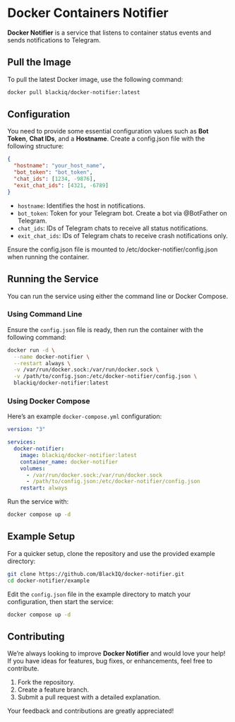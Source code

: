 # Docker Containers Notifier

**Docker Notifier** is a service that listens to container status events and sends notifications to Telegram.

## Pull the Image

To pull the latest Docker image, use the following command:

```bash
docker pull blackiq/docker-notifier:latest
```

## Configuration

You need to provide some essential configuration values such as **Bot Token**, **Chat IDs**, and a **Hostname**.
Create a config.json file with the following structure:

```json
{
  "hostname": "your_host_name",
  "bot_token": "bot_token",
  "chat_ids": [1234, -9876],
  "exit_chat_ids": [4321, -6789]
}
```

- `hostname`: Identifies the host in notifications.
- `bot_token`: Token for your Telegram bot. Create a bot via @BotFather on Telegram.
- `chat_ids`: IDs of Telegram chats to receive all status notifications.
- `exit_chat_ids`: IDs of Telegram chats to receive crash notifications only.

Ensure the config.json file is mounted to /etc/docker-notifier/config.json when running the container.

## Running the Service

You can run the service using either the command line or Docker Compose.

### Using Command Line

Ensure the `config.json` file is ready, then run the container with the following command:

```bash
docker run -d \
  --name docker-notifier \
  --restart always \
  -v /var/run/docker.sock:/var/run/docker.sock \
  -v /path/to/config.json:/etc/docker-notifier/config.json \
  blackiq/docker-notifier:latest
```

### Using Docker Compose

Here’s an example `docker-compose.yml` configuration:

```yaml
version: "3"

services:
  docker-notifier:
    image: blackiq/docker-notifier:latest
    container_name: docker-notifier
    volumes:
      - /var/run/docker.sock:/var/run/docker.sock
      - /path/to/config.json:/etc/docker-notifier/config.json
    restart: always
```

Run the service with:

```bash
docker compose up -d
```

## Example Setup

For a quicker setup, clone the repository and use the provided example directory:

```bash
git clone https://github.com/BlackIQ/docker-notifier.git
cd docker-notifier/example
```

Edit the `config.json` file in the example directory to match your configuration, then start the service:

```bash
docker compose up -d
```

## Contributing

We’re always looking to improve **Docker Notifier** and would love your help! If you have ideas for features, bug fixes, or enhancements, feel free to contribute.

1. Fork the repository.
2. Create a feature branch.
3. Submit a pull request with a detailed explanation.

Your feedback and contributions are greatly appreciated!
